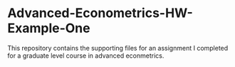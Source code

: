 Advanced-Econometrics-HW-Example-One
====================================

This repository contains the supporting files for an assignment I completed for a graduate level course in advanced econmetrics.
